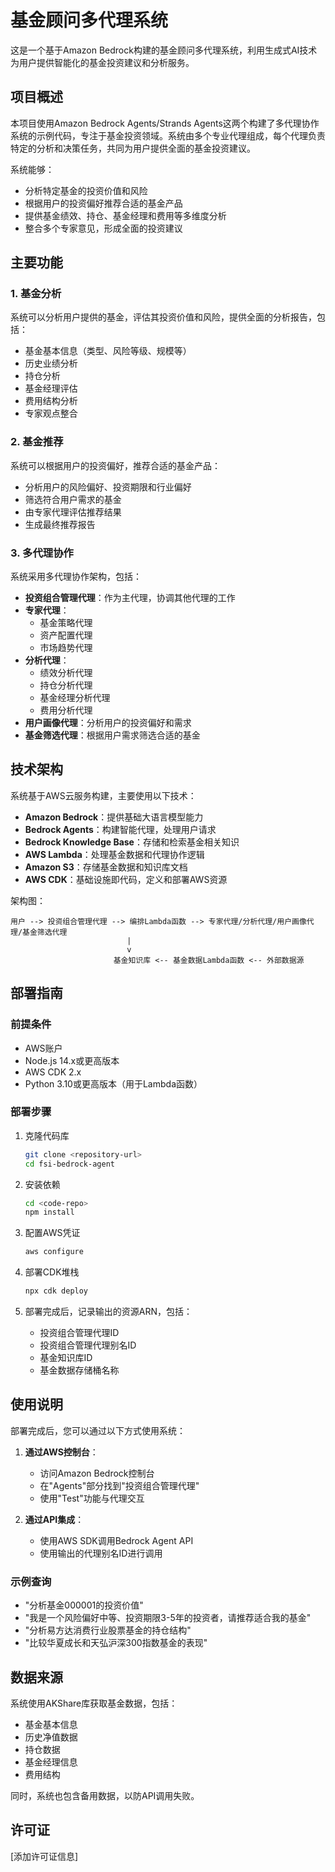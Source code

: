 # 基金顾问多代理系统

这是一个基于Amazon Bedrock构建的基金顾问多代理系统，利用生成式AI技术为用户提供智能化的基金投资建议和分析服务。

## 项目概述

本项目使用Amazon Bedrock Agents/Strands Agents这两个构建了多代理协作系统的示例代码，专注于基金投资领域。系统由多个专业代理组成，每个代理负责特定的分析和决策任务，共同为用户提供全面的基金投资建议。

系统能够：

- 分析特定基金的投资价值和风险
- 根据用户的投资偏好推荐合适的基金产品
- 提供基金绩效、持仓、基金经理和费用等多维度分析
- 整合多个专家意见，形成全面的投资建议

## 主要功能

### 1. 基金分析

系统可以分析用户提供的基金，评估其投资价值和风险，提供全面的分析报告，包括：

- 基金基本信息（类型、风险等级、规模等）
- 历史业绩分析
- 持仓分析
- 基金经理评估
- 费用结构分析
- 专家观点整合

### 2. 基金推荐

系统可以根据用户的投资偏好，推荐合适的基金产品：

- 分析用户的风险偏好、投资期限和行业偏好
- 筛选符合用户需求的基金
- 由专家代理评估推荐结果
- 生成最终推荐报告

### 3. 多代理协作

系统采用多代理协作架构，包括：

- **投资组合管理代理**：作为主代理，协调其他代理的工作
- **专家代理**：
  - 基金策略代理
  - 资产配置代理
  - 市场趋势代理
- **分析代理**：
  - 绩效分析代理
  - 持仓分析代理
  - 基金经理分析代理
  - 费用分析代理
- **用户画像代理**：分析用户的投资偏好和需求
- **基金筛选代理**：根据用户需求筛选合适的基金

## 技术架构

系统基于AWS云服务构建，主要使用以下技术：

- **Amazon Bedrock**：提供基础大语言模型能力
- **Bedrock Agents**：构建智能代理，处理用户请求
- **Bedrock Knowledge Base**：存储和检索基金相关知识
- **AWS Lambda**：处理基金数据和代理协作逻辑
- **Amazon S3**：存储基金数据和知识库文档
- **AWS CDK**：基础设施即代码，定义和部署AWS资源

架构图：

```mermaid
用户 --> 投资组合管理代理 --> 编排Lambda函数 --> 专家代理/分析代理/用户画像代理/基金筛选代理
                          |
                          v
                       基金知识库 <-- 基金数据Lambda函数 <-- 外部数据源
```

## 部署指南

### 前提条件

- AWS账户
- Node.js 14.x或更高版本
- AWS CDK 2.x
- Python 3.10或更高版本（用于Lambda函数）

### 部署步骤

1. 克隆代码库

   ```bash
   git clone <repository-url>
   cd fsi-bedrock-agent
   ```

2. 安装依赖

   ```bash
   cd <code-repo>
   npm install
   ```

3. 配置AWS凭证

   ```bash
   aws configure
   ```

4. 部署CDK堆栈

   ```bash
   npx cdk deploy
   ```

5. 部署完成后，记录输出的资源ARN，包括：
   - 投资组合管理代理ID
   - 投资组合管理代理别名ID
   - 基金知识库ID
   - 基金数据存储桶名称

## 使用说明

部署完成后，您可以通过以下方式使用系统：

1. **通过AWS控制台**：
   - 访问Amazon Bedrock控制台
   - 在"Agents"部分找到"投资组合管理代理"
   - 使用"Test"功能与代理交互

2. **通过API集成**：
   - 使用AWS SDK调用Bedrock Agent API
   - 使用输出的代理别名ID进行调用

### 示例查询

- "分析基金000001的投资价值"
- "我是一个风险偏好中等、投资期限3-5年的投资者，请推荐适合我的基金"
- "分析易方达消费行业股票基金的持仓结构"
- "比较华夏成长和天弘沪深300指数基金的表现"

## 数据来源

系统使用AKShare库获取基金数据，包括：

- 基金基本信息
- 历史净值数据
- 持仓数据
- 基金经理信息
- 费用结构

同时，系统也包含备用数据，以防API调用失败。

## 许可证

[添加许可证信息]

